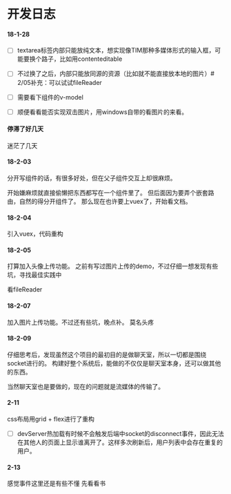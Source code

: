 # 开发日志

#### 18-1-28
- [ ] textarea标签内部只能放纯文本，想实现像TIM那种多媒体形式的输入框，可能要换个路子，比如用contenteditable



- [ ] 不过换了之后，内部只能放同源的资源（比如就不能直接放本地的图片）# 2/05补充：可以试试fileReader
- [ ] 需要看下组件的v-model
- [ ] 顺便看看能否实现双击图片，用windows自带的看图片的来看。



#### 停滞了好几天
迷茫了几天


#### 18-2-03
分开写组件的话，有很多好处，但在父子组件交互上却很麻烦。

开始嫌麻烦就直接偷懒把东西都写在一个组件里了。
但后面因为要弄个嵌套路由，自然的得分开组件了。
那么现在也许要上vuex了，开始看文档。

#### 18-2-04

引入vuex，代码重构

#### 18-2-05

打算加入头像上传功能。
之前有写过图片上传的demo，不过仔细一想发现有些坑，寻找最佳实践中

看fileReader


#### 18-2-07

加入图片上传功能。不过还有些坑，晚点补。
莫名头疼

#### 18-2-09

仔细思考后，发现虽然这个项目的最初目的是做聊天室，所以一切都是围绕socket进行的。
构建好整个系统后，能做的不仅仅是聊天室本身，还可以做其他的东西。

当然聊天室也是要做的，现在的问题就是流媒体的传输了。


#### 2-11

css布局用grid + flex进行了重构

- [ ] devServer热加载有时候不会触发后端中socket的disconnect事件，因此无法在其他人的页面上显示谁离开了。这样多次刷新后，用户列表中会存在重复的用户。

#### 2-13
感觉事件这里还是有些不懂 先看看书
